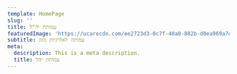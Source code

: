 ```yaml
---
template: HomePage
slug: ''
title: עמותת יה"ל
featuredImage: 'https://ucarecdn.com/ee2723d3-0c7f-40a0-882b-d0ea969a7d44/'
subtitle: עמותה לאלרגיות מזון
meta:
  description: This is a meta description.
  title: עמותת יהל
---
```



